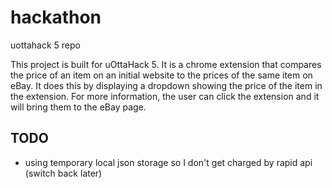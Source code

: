 # hackathon
uottahack 5 repo

This project is built for uOttaHack 5. It is a chrome extension that compares the 
price of an item on an initial website to the prices of the same item on eBay.
It does this by displaying a dropdown showing the price of the item in the extension. For more
information, the user can click the extension and it will bring them to the eBay page.

## TODO
- using temporary local json storage so I don't get charged by rapid api (switch back later)